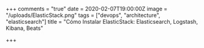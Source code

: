 +++
comments = "true"
date = 2020-02-07T19:00:00Z
image = "/uploads/ElasticStack.png"
tags = ["devops", "architecture", "elasticsearch"]
title = "Cómo Instalar ElasticStack: Elasticsearch, Logstash, Kibana, Beats"

+++
